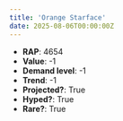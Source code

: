 ```yaml
---
title: 'Orange Starface'
date: 2025-08-06T00:00:00Z
---
```

- **RAP**: 4654
- **Value**: -1
- **Demand level**: -1
- **Trend**: -1
- **Projected?**: True
- **Hyped?**: True
- **Rare?**: True
